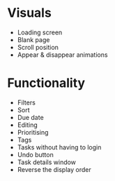 # Visuals
- Loading screen
- Blank page
- Scroll position
- Appear & disappear animations

# Functionality
- Filters
- Sort
- Due date
- Editing
- Prioritising
- Tags
- Tasks without having to login
- Undo button
- Task details window
- Reverse the display order